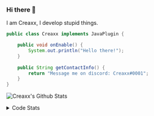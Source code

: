 ### Hi there 👋

I am Creaxx, I develop stupid things. 

```java
public class Creaxx implements JavaPlugin {

    public void onEnable() {
        System.out.println("Hello there!");
    }
    
    public String getContactInfo() {
        return "Message me on discord: Creaxx#0001";
    }
}
```

![Creaxx's Github Stats](https://github-readme-stats.vercel.app/api?username=CreaxxOG&show_icons=true&theme=dark&count_private=true)

<details>
  <summary>Code Stats</summary>

<!--START_SECTION:waka-->
![Code Time](http://img.shields.io/badge/Code%20Time-1%2C433%20hrs%2019%20mins-blue)

![Lines of code](https://img.shields.io/badge/From%20Hello%20World%20I%27ve%20Written-788.4%20thousand%20lines%20of%20code-blue)

**🐱 My GitHub Data** 

> 📦 104.4 kB Used in GitHub's Storage 
 > 
> 🏆 2,742 Contributions in the Year 2023
 > 
> 🚫 Not Opted to Hire
 > 
> 📜 4 Public Repositories 
 > 
> 🔑 3 Private Repositories 
 > 
**I'm a Night 🦉** 

```text
🌞 Morning                459 commits         ██░░░░░░░░░░░░░░░░░░░░░░░   07.04 % 
🌆 Daytime                2710 commits        ██████████░░░░░░░░░░░░░░░   41.54 % 
🌃 Evening                3197 commits        ████████████░░░░░░░░░░░░░   49.00 % 
🌙 Night                  158 commits         █░░░░░░░░░░░░░░░░░░░░░░░░   02.42 % 
```
📅 **I'm Most Productive on Saturday** 

```text
Monday                   810 commits         ███░░░░░░░░░░░░░░░░░░░░░░   12.42 % 
Tuesday                  905 commits         ███░░░░░░░░░░░░░░░░░░░░░░   13.87 % 
Wednesday                953 commits         ████░░░░░░░░░░░░░░░░░░░░░   14.61 % 
Thursday                 1026 commits        ████░░░░░░░░░░░░░░░░░░░░░   15.73 % 
Friday                   628 commits         ██░░░░░░░░░░░░░░░░░░░░░░░   09.63 % 
Saturday                 1101 commits        ████░░░░░░░░░░░░░░░░░░░░░   16.88 % 
Sunday                   1101 commits        ████░░░░░░░░░░░░░░░░░░░░░   16.88 % 
```


📊 **This Week I Spent My Time On** 

```text
💬 Programming Languages: 
Java                     8 hrs 23 mins       ███████████████████░░░░░░   76.32 % 
Kotlin                   1 hr 47 mins        ████░░░░░░░░░░░░░░░░░░░░░   16.25 % 
XML                      48 mins             ██░░░░░░░░░░░░░░░░░░░░░░░   07.37 % 
YAML                     0 secs              ░░░░░░░░░░░░░░░░░░░░░░░░░   00.03 % 
GitIgnore file           0 secs              ░░░░░░░░░░░░░░░░░░░░░░░░░   00.02 % 

🔥 Editors: 
IntelliJ                 10 hrs 59 mins      █████████████████████████   100.00 % 
```

**I Mostly Code in Java** 

```text
Java                     59 repos            ███████████████████░░░░░░   75.64 % 
Kotlin                   10 repos            ███░░░░░░░░░░░░░░░░░░░░░░   12.82 % 
TypeScript               4 repos             █░░░░░░░░░░░░░░░░░░░░░░░░   05.13 % 
CSS                      2 repos             █░░░░░░░░░░░░░░░░░░░░░░░░   02.56 % 
EJS                      1 repo              ░░░░░░░░░░░░░░░░░░░░░░░░░   01.28 % 
```




 Last Updated on 14/08/2023 06:22:59 UTC
<!--END_SECTION:waka-->
</details>
